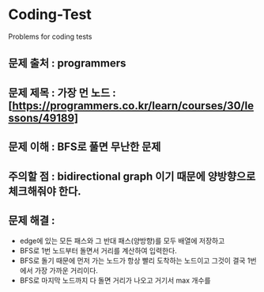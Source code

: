 # Coding-Test
Problems for coding tests

## 문제 출처 : programmers
## 문제 제목 : 가장 먼 노드 : [https://programmers.co.kr/learn/courses/30/lessons/49189]
## 문제 이해 : BFS로 풀면 무난한 문제
## 주의할 점 :  bidirectional graph 이기 때문에 양방향으로 체크해줘야 한다.
## 문제 해결  :
  + edge에 있는 모든 패스와 그 반대 패스(양방향)를 모두 배열에 저장하고
  + BFS로 1번 노드부터 돌면서 거리를 계산하여 입력한다.
  + BFS로 돌기 때문에 먼저 가는 노드가 항상 빨리 도착하는 노드이고 그것이 결국 1번에서 가장 가까운 거리이다.
  + BFS로 마지막 노드까지 다 돌면 거리가 나오고 거기서 max 개수를 
